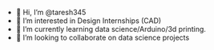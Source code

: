 - 👋 Hi, I’m @taresh345
- 👀 I’m interested in  Design Internships (CAD) 
- 🌱 I’m currently learning data science/Arduino/3d printing.
- 💞️ I’m looking to collaborate on data science projects
<!---
taresh345/taresh345 is a ✨ special ✨ repository because its `README.md` (this file) appears on your GitHub profile.
You can click the Preview link to take a look at your changes.
--->
